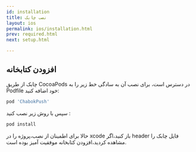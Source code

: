 ```yaml
---
id: installation
title: نصب چابک
layout: ios
permalink: ios/installation.html
prev: required.html
next: setup.html

---
```


افزودن کتابخانه 
-------------


چابک از طریق CocoaPods در دسترس است، برای نصب آن به سادگی خط زیر را به Podfile خود اضافه کنید:

``` ruby
pod 'ChabokPush'
```

سپس با روش زیر نصب کنید :

``` ruby
pod install
```

حالا برای اطمینان از نصب،پروژه را در xcode باز کنید،اگر header فایل چابک را مشاهده کردید،افزودن کتابخانه موفقیت آمیز بوده است.


